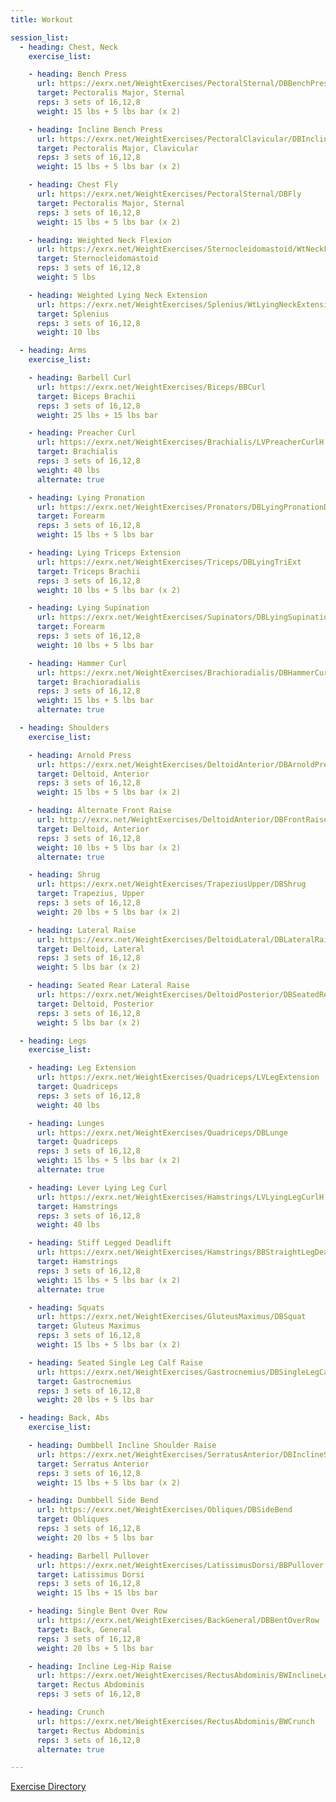 ```yaml
---
title: Workout

session_list:
  - heading: Chest, Neck
    exercise_list:

    - heading: Bench Press
      url: https://exrx.net/WeightExercises/PectoralSternal/DBBenchPress
      target: Pectoralis Major, Sternal
      reps: 3 sets of 16,12,8
      weight: 15 lbs + 5 lbs bar (x 2)

    - heading: Incline Bench Press
      url: https://exrx.net/WeightExercises/PectoralClavicular/DBInclineBenchPress
      target: Pectoralis Major, Clavicular
      reps: 3 sets of 16,12,8
      weight: 15 lbs + 5 lbs bar (x 2)

    - heading: Chest Fly
      url: https://exrx.net/WeightExercises/PectoralSternal/DBFly
      target: Pectoralis Major, Sternal
      reps: 3 sets of 16,12,8
      weight: 15 lbs + 5 lbs bar (x 2)

    - heading: Weighted Neck Flexion
      url: https://exrx.net/WeightExercises/Sternocleidomastoid/WtNeckFlx
      target: Sternocleidomastoid
      reps: 3 sets of 16,12,8
      weight: 5 lbs

    - heading: Weighted Lying Neck Extension
      url: https://exrx.net/WeightExercises/Splenius/WtLyingNeckExtension
      target: Splenius
      reps: 3 sets of 16,12,8
      weight: 10 lbs

  - heading: Arms
    exercise_list:

    - heading: Barbell Curl
      url: https://exrx.net/WeightExercises/Biceps/BBCurl
      target: Biceps Brachii
      reps: 3 sets of 16,12,8
      weight: 25 lbs + 15 lbs bar

    - heading: Preacher Curl
      url: https://exrx.net/WeightExercises/Brachialis/LVPreacherCurlH
      target: Brachialis
      reps: 3 sets of 16,12,8
      weight: 40 lbs
      alternate: true

    - heading: Lying Pronation
      url: https://exrx.net/WeightExercises/Pronators/DBLyingPronationDown
      target: Forearm
      reps: 3 sets of 16,12,8
      weight: 15 lbs + 5 lbs bar

    - heading: Lying Triceps Extension
      url: https://exrx.net/WeightExercises/Triceps/DBLyingTriExt
      target: Triceps Brachii
      reps: 3 sets of 16,12,8
      weight: 10 lbs + 5 lbs bar (x 2)

    - heading: Lying Supination
      url: https://exrx.net/WeightExercises/Supinators/DBLyingSupinationUp
      target: Forearm
      reps: 3 sets of 16,12,8
      weight: 10 lbs + 5 lbs bar

    - heading: Hammer Curl
      url: https://exrx.net/WeightExercises/Brachioradialis/DBHammerCurl
      target: Brachioradialis
      reps: 3 sets of 16,12,8
      weight: 15 lbs + 5 lbs bar
      alternate: true

  - heading: Shoulders
    exercise_list:

    - heading: Arnold Press
      url: https://exrx.net/WeightExercises/DeltoidAnterior/DBArnoldPress
      target: Deltoid, Anterior
      reps: 3 sets of 16,12,8
      weight: 15 lbs + 5 lbs bar (x 2)

    - heading: Alternate Front Raise
      url: http://exrx.net/WeightExercises/DeltoidAnterior/DBFrontRaise.html
      target: Deltoid, Anterior
      reps: 3 sets of 16,12,8
      weight: 10 lbs + 5 lbs bar (x 2)
      alternate: true

    - heading: Shrug
      url: https://exrx.net/WeightExercises/TrapeziusUpper/DBShrug
      target: Trapezius, Upper
      reps: 3 sets of 16,12,8
      weight: 20 lbs + 5 lbs bar (x 2)

    - heading: Lateral Raise
      url: https://exrx.net/WeightExercises/DeltoidLateral/DBLateralRaise
      target: Deltoid, Lateral
      reps: 3 sets of 16,12,8
      weight: 5 lbs bar (x 2)

    - heading: Seated Rear Lateral Raise
      url: https://exrx.net/WeightExercises/DeltoidPosterior/DBSeatedRearLateralRaise
      target: Deltoid, Posterior
      reps: 3 sets of 16,12,8
      weight: 5 lbs bar (x 2)

  - heading: Legs
    exercise_list:

    - heading: Leg Extension
      url: https://exrx.net/WeightExercises/Quadriceps/LVLegExtension
      target: Quadriceps
      reps: 3 sets of 16,12,8
      weight: 40 lbs

    - heading: Lunges
      url: https://exrx.net/WeightExercises/Quadriceps/DBLunge
      target: Quadriceps
      reps: 3 sets of 16,12,8
      weight: 15 lbs + 5 lbs bar (x 2)
      alternate: true

    - heading: Lever Lying Leg Curl
      url: https://exrx.net/WeightExercises/Hamstrings/LVLyingLegCurlH
      target: Hamstrings
      reps: 3 sets of 16,12,8
      weight: 40 lbs

    - heading: Stiff Legged Deadlift
      url: https://exrx.net/WeightExercises/Hamstrings/BBStraightLegDeadlift
      target: Hamstrings
      reps: 3 sets of 16,12,8
      weight: 15 lbs + 5 lbs bar (x 2)
      alternate: true

    - heading: Squats
      url: https://exrx.net/WeightExercises/GluteusMaximus/DBSquat
      target: Gluteus Maximus
      reps: 3 sets of 16,12,8
      weight: 15 lbs + 5 lbs bar (x 2)

    - heading: Seated Single Leg Calf Raise
      url: https://exrx.net/WeightExercises/Gastrocnemius/DBSingleLegCalfRaise
      target: Gastrocnemius
      reps: 3 sets of 16,12,8
      weight: 20 lbs + 5 lbs bar

  - heading: Back, Abs
    exercise_list:

    - heading: Dumbbell Incline Shoulder Raise
      url: https://exrx.net/WeightExercises/SerratusAnterior/DBInclineShoulderRaise
      target: Serratus Anterior
      reps: 3 sets of 16,12,8
      weight: 15 lbs + 5 lbs bar (x 2)

    - heading: Dumbbell Side Bend
      url: https://exrx.net/WeightExercises/Obliques/DBSideBend
      target: Obliques
      reps: 3 sets of 16,12,8
      weight: 20 lbs + 5 lbs bar

    - heading: Barbell Pullover
      url: https://exrx.net/WeightExercises/LatissimusDorsi/BBPullover
      target: Latissimus Dorsi
      reps: 3 sets of 16,12,8
      weight: 15 lbs + 15 lbs bar

    - heading: Single Bent Over Row
      url: https://exrx.net/WeightExercises/BackGeneral/DBBentOverRow
      target: Back, General
      reps: 3 sets of 16,12,8
      weight: 20 lbs + 5 lbs bar

    - heading: Incline Leg-Hip Raise
      url: https://exrx.net/WeightExercises/RectusAbdominis/BWInclineLegHipRaise
      target: Rectus Abdominis
      reps: 3 sets of 16,12,8

    - heading: Crunch
      url: https://exrx.net/WeightExercises/RectusAbdominis/BWCrunch
      target: Rectus Abdominis
      reps: 3 sets of 16,12,8
      alternate: true

---
```


[Exercise Directory](https://exrx.net/Lists/Directory)
